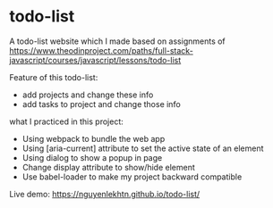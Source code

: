 # todo-list

A todo-list website which I made based on assignments of https://www.theodinproject.com/paths/full-stack-javascript/courses/javascript/lessons/todo-list

Feature of this todo-list:

- add projects and change these info
- add tasks to project and change those info

what I practiced in this project:

- Using webpack to bundle the web app
- Using [aria-current] attribute to set the active state of an element
- Using dialog to show a popup in page
- Change display attribute to show/hide element
- Use babel-loader to make my project backward compatible

Live demo: https://nguyenlekhtn.github.io/todo-list/
